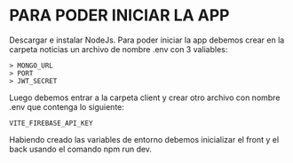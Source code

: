# PARA PODER INICIAR LA APP
Descargar e instalar NodeJs.
Para poder iniciar la app debemos crear en la carpeta noticias un archivo de nombre .env con 3 valiables:
```
> MONGO_URL
> PORT
> JWT_SECRET
```
Luego debemos entrar a la carpeta client y crear otro archivo con nombre .env que contenga lo siguiente:
```
VITE_FIREBASE_API_KEY
```

Habiendo creado las variables de entorno debemos inicializar el front y el back usando el comando npm run dev.

